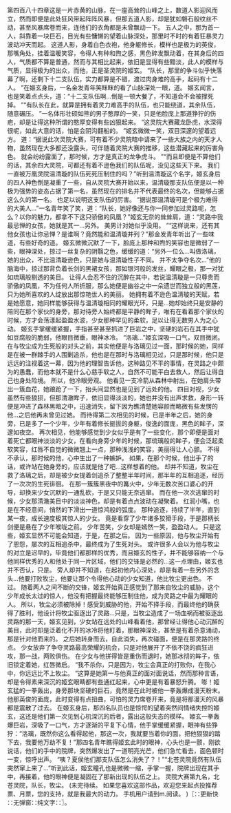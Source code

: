 第四百八十四章这是一片赤黄的山脉，在一座高耸的山峰之上，数道人影迎风而立，然而即便是此处狂风带起阵阵风暴，但那五道人影，却是犹如磐石般纹丝不动，甚至风暴席卷而来，连他们的衣角都是未曾飘动一下。
五人之中，那为首一人，斜靠着一块巨石，目光有些慵懒的望着山脉深处，那里时不时的有着狂暴灵力波动冲天而起。
这道人影，身着白色衣袍，他身躯修长，模样也是极为的英俊，那嘴角处，挂着温暖笑容，令得人有种和煦之感，黑色碎发飘动着，在其身后的四人，气质都不算是普通，然而与其相比起来，依旧是显得有些黯淡，此人的模样与气质，显得极为的出众，而他，正是圣灵院的姬玄。
“队长，那里的争斗似乎快落幕了啊，还剩下十二支队伍，实力都算是不错，渡过肉身难的高手，起码有十二人。
”在姬玄身后，一名金发青年笑眯眯的看了山脉深处一眼，道。
姬玄闻言，也是笑着点点头，道：“十二支队伍啊...倒是一顿大餐了，不知道会不会被撑死掉。
”“有队长在此，就算是拥有着灵力难高手的队伍，也只能绕道，其余队伍，随意碾压。
”一名体形壮硕如熊的男子憨厚的一笑，只是他脸庞上那道狰狞的伤疤，却是让得这种所谓的憨厚变得有些凶狠起来。
“这灵院大赛藏龙卧虎，水深得很呢，如此大意的话，怕是会阴沟翻船的。
”姬玄微微一笑，双目深邃的望着远方。
道：“据说此次灵院大赛，可有着不少灵院暗中请来了一些大族之内的天才人物，虽然现在大多都还没露头，可伴随着灵院大赛的推移，这些潜藏起来的厉害角色。
就会纷纷露面了，那时候，方才是真正的龙争虎斗。
”“而且即便是不算他们的话，其余四大灵院，可都还有着不逊色我们的队伍呢，没见这些天下来。
我们一直被万凰灵院温清璇的队伍死死压制住的吗？”听到温清璇这个名字，姬玄身后的四人神色倒是凝重了一些，自从灵院大赛开始以来，温清璇那支队伍便是以一种极为强势的姿态占据了第一名，虽然现在的排名并不代表最终的名次，但能够占据这么久的第一名。
也足以说明这支队伍的厉害。
“据说那温清璇可是个极为难得的大美人...”一名青年笑了笑，道：“队长，她好像还与你一同参加过灵路呢，怎么？以你的魅力，都拿不下这只骄傲的凤凰？”姬玄无奈的耸耸肩，道：“灵路中我最忌惮的女孩，她就是其一...另外。
美男计对她似乎没用。
”“这样说来，还有其他女孩也让你忌惮？是谁啊？竟然能和温清璇并列？”那金发青年听出了一些味道，有些好奇的道。
姬玄微微沉默了一下，脸庞上那种和煦的笑容也是微弱了一些，眼神深处，掠过一丝复杂的阴翳之色，缓缓的道：“另外一位么...叫做洛璃，她的出众，不比温清璇逊色，只是她与温清璇性子不同。
并不太争夺名次...”他的脑海中，掠过那背负着长剑的黑裙女孩，那如银河般的发丝，耀眼之极，那一对犹如琉璃般剔透的美目。
让得人会忍不住的沉醉在其中，若说温清璇是一只尊贵而骄傲的凤凰，不为任何人所折服，那么她便是幽谷之中一朵遗世而独立般的黑莲，只为她所喜欢的人绽放出那惊艳世人的美丽。
她拥有着不逊色温清璇的天赋，若是她愿意，她同样能够获得与温清璇相同的耀眼光环，只是...她却始终只是安静的陪同在那个家伙的身旁，那对待旁人始终都是平静的眸子，唯有在看着那个家伙的时候，方才会荡漾起盈盈水波，少女那种罕见的柔软，足以让得无数男人为之心动。
姬玄手掌缓缓紧握，手指甚至甚至抓进了巨岩之中，坚硬的岩石在其手中犹如豆腐般的脆弱，他眼目微垂，眼神冰冷。
“洛璃...”姬玄深吸一口气，双目微闭。
在与牧尘成为生死般的对头之前，其实他便是与洛璃见过一面，那时候的她，同样是在被一群棘手的人围剿追杀，他也是在那时与洛璃相见过，只是那时候，他只是远远的注视着这一幕，因为他的理智告诉他，这种路见不平的事情，在灵路之中颇为的愚蠢，而他本就不是什么心慈手软之人，自然不可能平白去救人，然后让得自己也身处险境。
所以，他冷眼旁观。
他看见一支冷箭从森林中射出，在她肩头带出一簇血花，她踉跄了一下，抬头间显然也是见到了远处的他。
四目对视，少女虽然有些狼狈，但那清澈眸子，依旧显得淡淡的，她也并没有出声求救，身形一转便是冲进了森林黑暗之中，迅速消失，留下因为瞧清楚她容颜而略微有些发愣的他...之后他再未曾见过她。
而待得第二次相见的时候，已是半年之后，她的身旁，已是多了一个少年，少年有着修长挺拔的身躯，俊逸的面庞，黑色的眸子，深邃如夜空。
再次相见，他能够感觉到少女似乎是有了一些变化，那个即便是面对着死亡都眼神淡淡的少女，在看向身旁少年的时候，那琉璃般的眸子，便会泛起柔软笑容，红唇不自觉的微微翘上一点，那种浅浅的笑容，美丽得让人心颤。
不得不承认，那时候的他，心中生出了一种嫉妒。
如果，在那个时候，他出手了的话，或许站在她身旁的，应该就是他了吧...这样想着的他。
却并不知道，牧尘在救了洛璃之后，却是被少女提着剑追杀了整整半年时间，那半年的互相追逐，经历了一次次的生死徘徊。
在那一簇簇黑夜中的篝火中，少年无数次苦口婆心的开导，却换来少女沉默的一通乱砍，于是又只能无奈逃窜。
而在他一次次逃窜的时候，少女那清澈美目中的淡淡神色，却是有着点点波动在凝聚着。
红润小嘴，也是在不经意间，悄然的下滑出一道惊鸿般的弧度。
那种追逐，持续了半年，直到某一夜，成长速度极其惊人的少女。
竟是看穿了少年诸多狡猾手段，于是那柄长剑便是悬在了少年喉咙之前。
少年苦笑，少女却是嫣然一笑，盈盈动人。
只是这些，姬玄显然不可能会知道，于是，在那之后。
因为一些原因，他与牧尘开始有了恩怨，屡次的互相追杀中，最终成为了生死对头。
或许很多人会以为他与牧尘的对立是迟早的，毕竟他们都那样的优秀，而且姬玄的性子，并不能够容纳一个与他同样优秀的人和他处于同一片区域，他们的交锋是必然的...这一点理由，姬玄也并不否认，只是。
旁人却并不知道，在起初他内心深处，却是有着一些另外的念头...他要打败牧尘，他要让那个令得他心动的少女知道，他比牧尘更出色。
不过。
随着两人之间不断的交锋，姬玄开始真正感觉到了那来自牧尘的威胁，这个少年成长太过的惊人，他没有把握最终能够压制住他，成为灵路之中最为耀眼的人。
所以，牧尘必须被除掉！感受到威胁的他，开始不择手段，而最终他的确获得了胜利，他设计将牧尘驱逐出了灵路...只是，当牧尘造成了一场血祸而被驱逐出灵路的那一天，姬玄见到，少女站在远处的山峰看着他，那曾经让得他心动沉醉的美目，此时却是泛着化不开的冰冷将他盯着，那眼神深处，甚至是有着杀意涌动，那是针对他而来的。
之后她转身而去，自此消失，再次碰面，便是在那灵路的终点。
少女放弃了争夺灵路最高荣耀的机会，只是对他展开了不依不饶的疯狂进攻，那一战，两败俱伤。
在少女与他拼得皆是重伤而退时，她那冰彻的眸子，依旧锁定着她，红唇微启。
“我不杀你，只是因为，牧尘会真正的打败你，在我心中，你远远比不上牧尘。
”这算是她第一与他真正的面对面说话，然而那种言语，却是令得素来深沉的姬玄眼睛都有些通红起来，心中更是有着暴怒升腾。
嘭！姬玄猛的一拳轰出，身旁那块坚硬的巨石，竟然是在此时被他一拳轰爆成漫天粉末。
他那英俊的面庞，此时变得有点扭曲，可怕的灵力席卷开来，竟是将那漫天的风暴都是震散了过去。
在姬玄身后，那四名队员也是惊愕的望着突然间情绪失控的姬玄，这还是他们第一次见到心机深沉的后者，露出这般失态的模样。
姬玄一拳轰爆巨岩，深吸了一口气，方才逐渐的平复下心情，他手掌缓缓紧握，眼神有些狰狞：“洛璃，既然你这么看得起他，那这一次，我就要当着你的面，把他狠狠的踏下去，我要他万劫不复！”那四名青年瞧得姬玄此时的眼神，心头也是一颤，刚欲说话，他们的手中的院牌，突然爆发出了一道明亮光芒，他们急忙看去，面色顿时一变，惊呼出声。
“咦？夏侯他们那支队伍怎么消失了？！”“北苍灵院竟然有队伍突然窜上来了...”听到此话，姬玄瞳孔也是微微一缩，手掌一握，院牌出现在其手中，再接着，他的眼神便是凝固在了那新出现的队伍之上。
灵院大赛第九名，北苍灵院，队长，牧尘。
(未完待续。
如果您喜欢这部作品，欢迎您来起点投推荐票、月票，您的支持，就是我最大的动力。
手机用户请到m.阅读。
)〖∷更新快∷无弹窗∷纯文字∷〗。
